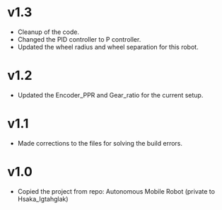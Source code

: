 # v1.3
* Cleanup of the code.
* Changed the PID controller to P controller.
* Updated the wheel radius and wheel separation for this robot.

# v1.2
* Updated the Encoder_PPR and Gear_ratio for the current setup.

# v1.1
* Made corrections to the files for solving the build errors.

# v1.0
* Copied the project from repo: Autonomous Mobile Robot (private to Hsaka_Igtahglak)
